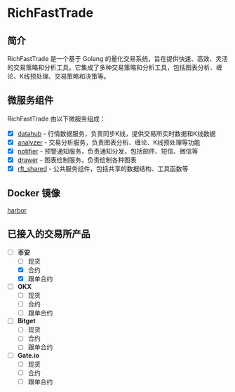 # RichFastTrade

## 简介

RichFastTrade 是一个基于 Golang 的量化交易系统，旨在提供快速、高效、灵活的交易策略和分析工具。它集成了多种交易策略和分析工具，包括图表分析、缠论、K线预处理、交易策略和决策等。

## 微服务组件

RichFastTrade 由以下微服务组成：

- [x] [datahub](https://github.com/RichFastTrade/datahub) - 行情数据服务，负责同步K线，提供交易所实时数据和K线数据
- [x] [analyzer](https://github.com/RichFastTrade/analyzer) - 交易分析服务，负责图表分析、缠论、K线预处理等功能
- [x] [notifier](https://github.com/RichFastTrade/notifier) - 预警通知服务，负责通知分发，包括邮件、短信、微信等
- [x] [drawer](https://github.com/RichFastTrade/drawer) - 图表绘制服务，负责绘制各种图表
- [x] [rft_shared](https://github.com/RichFastTrade/rft_shared) - 公共服务组件，包括共享的数据结构、工具函数等

## Docker 镜像
[harbor](https://harbor.richfast.trade)

## 已接入的交易所产品

- [ ] **币安**
  - [ ] 现货
  - [x] 合约
  - [x] 跟单合约
- [ ] **OKX**
  - [ ] 现货
  - [ ] 合约
  - [ ] 跟单合约
- [ ] **Bitget**
  - [ ] 现货
  - [ ] 合约
  - [ ] 跟单合约
- [ ] **Gate.io**
  - [ ] 现货
  - [ ] 合约
  - [ ] 跟单合约
